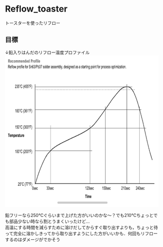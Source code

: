 # Reflow_toaster
トースターを使ったリフロー  
## 目標
↓鉛入りはんだのリフロー温度プロファイル
<img src="images/IMG_1446.jpeg" height="500px">  

鉛フリーなら250℃ぐらいまで上げた方がいいのかな～？でも210℃ちょっとでも部品少ない時なら割とうまくいったけど…   
高温にする時間を減らすために溶けだしてからすぐ取り出すよりも，ちょっと待って完全に溶かしきってから取り出すようにした方がいいかも．何回もリフローするのはダメージがでかそう
